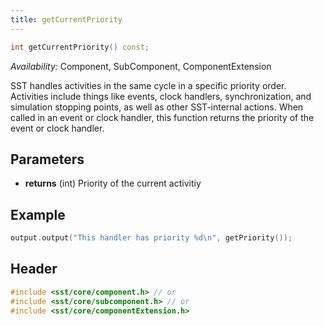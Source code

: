 ```yaml
---
title: getCurrentPriority
---
```


```cpp
int getCurrentPriority() const;
```
*Availability:* Component, SubComponent, ComponentExtension

SST handles activities in the same cycle in a specific priority order. Activities include things like events, clock handlers, synchronization, and simulation stopping points, as well as other SST-internal actions. When called in an event or clock handler, this function returns the priority of the event or clock handler.

## Parameters
* **returns** (int) Priority of the current activitiy

## Example

<!--- SOURCE_CODE: None --->
```cpp
output.output("This handler has priority %d\n", getPriority());
```

## Header
```cpp
#include <sst/core/component.h> // or
#include <sst/core/subcomponent.h> // or
#include <sst/core/componentExtension.h>
```